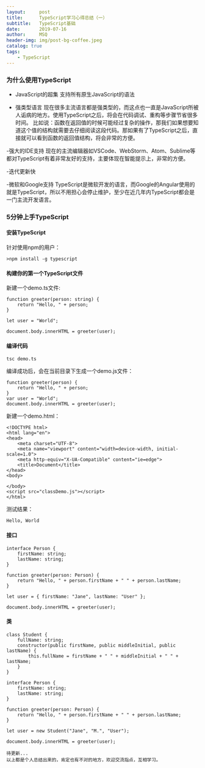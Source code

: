 ```yaml
---
layout:     post
title:      TypeScript学习心得总结（一）
subtitle:   TypeScript基础
date:       2019-07-16
author:     MSQ
header-img: img/post-bg-coffee.jpeg
catalog: true
tags:
    - TypeScript
---
```



### 为什么使用TypeScript

- JavaScript的超集
支持所有原生JavaScript的语法

- 强类型语言
现在很多主流语言都是强类型的，而这点也一直是JavaScript所被人诟病的地方。使用TypeScript之后，将会在代码调试、重构等步骤节省很多时间。
比如说：函数在返回值的时候可能经过复杂的操作，那我们如果想要知道这个值的结构就需要去仔细阅读这段代码。那如果有了TypeScript之后，直接就可以看到函数的返回值结构，将会非常的方便。

-强大的IDE支持
现在的主流编辑器如VSCode、WebStorm、Atom、Sublime等都对TypeScript有着非常友好的支持，主要体现在智能提示上，非常的方便。

-迭代更新快

-微软和Google支持
TypeScript是微软开发的语言，而Google的Angular使用的就是TypeScript，所以不用担心会停止维护，至少在近几年内TypeScript都会是一门主流开发语言。

### 5分钟上手TypeScript

#### 安装TypeScript
针对使用npm的用户：
```
>npm install -g typescript
```
#### 构建你的第一个TypeScript文件
新建一个demo.ts文件:
```
function greeter(person: string) {
    return "Hello, " + person;
}

let user = "World";

document.body.innerHTML = greeter(user);
```
#### 编译代码
```
tsc demo.ts
```
编译成功后，会在当前目录下生成一个demo.js文件：
```
function greeter(person) {
    return "Hello, " + person;
}
var user = "World";
document.body.innerHTML = greeter(user);
```
新建一个demo.html：
```
<!DOCTYPE html>
<html lang="en">
<head>
    <meta charset="UTF-8">
    <meta name="viewport" content="width=device-width, initial-scale=1.0">
    <meta http-equiv="X-UA-Compatible" content="ie=edge">
    <title>Document</title>
</head>
<body>

</body>
<script src="classDemo.js"></script>
</html>
```
测试结果：
```
Hello, World
```
#### 接口
```
interface Person {
    firstName: string;
    lastName: string;
}

function greeter(person: Person) {
    return "Hello, " + person.firstName + " " + person.lastName;
}

let user = { firstName: "Jane", lastName: "User" };

document.body.innerHTML = greeter(user);
```
#### 类
```
class Student {
    fullName: string;
    constructor(public firstName, public middleInitial, public lastName) {
        this.fullName = firstName + " " + middleInitial + " " + lastName;
    }
}

interface Person {
    firstName: string;
    lastName: string;
}

function greeter(person: Person) {
    return "Hello, " + person.firstName + " " + person.lastName;
}

let user = new Student("Jane", "M.", "User");

document.body.innerHTML = greeter(user);

待更新...
以上都是个人总结出来的，肯定也有不对的地方，欢迎交流指点，互相学习。

